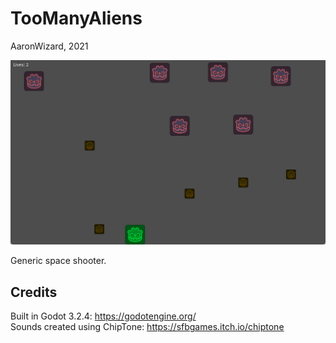 # TooManyAliens

AaronWizard, 2021

![screenshot](docs/screenshot.png)

Generic space shooter.

## Credits

Built in Godot 3.2.4: https://godotengine.org/  
Sounds created using ChipTone: https://sfbgames.itch.io/chiptone
